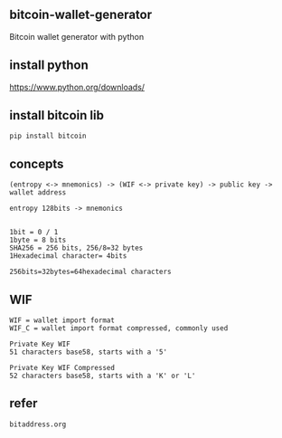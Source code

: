 ## bitcoin-wallet-generator
Bitcoin wallet generator with python

## install python
https://www.python.org/downloads/

## install bitcoin lib
```
pip install bitcoin
```

## concepts
```
(entropy <-> mnemonics) -> (WIF <-> private key) -> public key -> wallet address

entropy 128bits -> mnemonics


1bit = 0 / 1
1byte = 8 bits
SHA256 = 256 bits, 256/8=32 bytes
1Hexadecimal character= 4bits

256bits=32bytes=64hexadecimal characters
```

## WIF
```
WIF = wallet import format
WIF_C = wallet import format compressed, commonly used

Private Key WIF
51 characters base58, starts with a '5'

Private Key WIF Compressed
52 characters base58, starts with a 'K' or 'L'

```

## refer
```
bitaddress.org
```